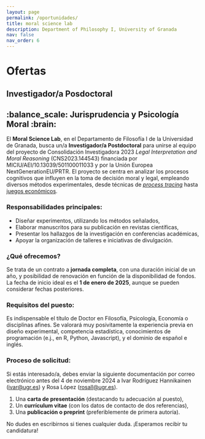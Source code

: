 ```yaml
---
layout: page
permalink: /oportunidades/
title: moral science lab
description: Department of Philosophy I, University of Granada
nav: false
nav_order: 6
---
```


  <div class="header-bar">
    <h1>Ofertas</h1>
    <h2>Investigador/a Posdoctoral</h2>
    <h2>:balance_scale: Jurisprudencia y Psicología Moral :brain:</h2>
  </div>

El **Moral Science Lab**, en el Departamento de Filosofía I de la Universidad de Granada, busca un/a **Investigador/a Postdoctoral** para unirse al equipo del proyecto de Consolidación Investigadora 2023 _Legal Interpretation and Moral Reasoning_ (CNS2023.144543) financiada por MICIU/AEI/10.13039/501100011033 y por la Unión Europea NextGenerationEU/PRTR. El proyecto se centra en analizar los procesos cognitivos que influyen en la toma de decisión moral y legal, empleando diversos métodos experimentales, desde técnicas de _[process tracing](https://escholarship.org/uc/item/737187j2)_ hasta [juegos económicos](https://www.pnas.org/doi/abs/10.1073/pnas.2206531119).

### Responsabilidades principales:

- Diseñar experimentos, utilizando los métodos señalados,
- Elaborar manuscritos para su publicación en revistas científicas,
- Presentar los hallazgos de la investigación en conferencias académicas,
- Apoyar la organización de talleres e iniciativas de divulgación.

### ¿Qué ofrecemos?

Se trata de un contrato a **jornada completa**, con una duración inicial de un año, y posibilidad de renovación en función de la disponibilidad de fondos. La fecha de inicio ideal es el **1 de enero de 2025**, aunque se pueden considerar fechas posteriores.

### Requisitos del puesto:

Es indispensable el título de Doctor en Filosofía, Psicología, Economía o disciplinas afines. Se valorará muy posivitamente la experiencia previa en diseño experimental, competencia estadística, conocimientos de programación (e.j., en R, Python, Javascript), y el dominio de español e inglés.

### Proceso de solicitud:

Si estás interesado/a, debes enviar la siguiente documentación por correo electrónico antes del 4 de noviembre 2024 a Ivar Rodríguez Hannikainen ([ivar@ugr.es](mailto:ivar@ugr.es)) y Rosa López ([rosall@ugr.es](mailto:rosall@ugr.es)).

1. Una **carta de presentación** (destacando tu adecuación al puesto),
2. Un **currículum vitae** (con los datos de contacto de dos referencias),
3. Una **publicación o preprint** (preferiblemente de primera autoría).

No dudes en escribirnos si tienes cualquier duda. ¡Esperamos recibir tu candidatura!
